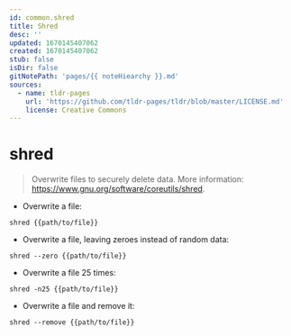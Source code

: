 ```yaml
---
id: common.shred
title: Shred
desc: ''
updated: 1670145407062
created: 1670145407062
stub: false
isDir: false
gitNotePath: 'pages/{{ noteHiearchy }}.md'
sources:
  - name: tldr-pages
    url: 'https://github.com/tldr-pages/tldr/blob/master/LICENSE.md'
    license: Creative Commons
---
```

# shred

> Overwrite files to securely delete data.
> More information: <https://www.gnu.org/software/coreutils/shred>.

- Overwrite a file:

`shred {{path/to/file}}`

- Overwrite a file, leaving zeroes instead of random data:

`shred --zero {{path/to/file}}`

- Overwrite a file 25 times:

`shred -n25 {{path/to/file}}`

- Overwrite a file and remove it:

`shred --remove {{path/to/file}}`

